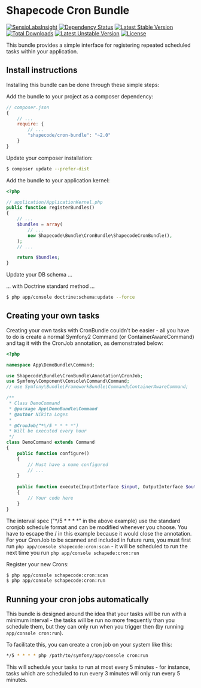 Shapecode Cron Bundle
=======================

[![SensioLabsInsight](https://insight.sensiolabs.com/projects/cd190858-da13-4be6-ad02-c933d4272d87/mini.png)](https://insight.sensiolabs.com/projects/cd190858-da13-4be6-ad02-c933d4272d87)
[![Dependency Status](https://www.versioneye.com/user/projects/57703c8c671894004e1a9103/badge.svg?style=flat-square)](https://www.versioneye.com/user/projects/57703c8c671894004e1a9103)
[![Latest Stable Version](https://poser.pugx.org/shapecode/cron-bundle/v/stable)](https://packagist.org/packages/shapecode/cron-bundle)
[![Total Downloads](https://poser.pugx.org/shapecode/cron-bundle/downloads)](https://packagist.org/packages/shapecode/cron-bundle)
[![Latest Unstable Version](https://poser.pugx.org/shapecode/cron-bundle/v/unstable)](https://packagist.org/packages/shapecode/cron-bundle)
[![License](https://poser.pugx.org/shapecode/cron-bundle/license)](https://packagist.org/packages/shapecode/cron-bundle)

This bundle provides a simple interface for registering repeated scheduled
tasks within your application.

Install instructions
--------------------------------

Installing this bundle can be done through these simple steps:

Add the bundle to your project as a composer dependency:
```javascript
// composer.json
{
    // ...
    require: {
        // ...
        "shapecode/cron-bundle": "~2.0"
    }
}
```

Update your composer installation:
```sh
$ composer update --prefer-dist
```

Add the bundle to your application kernel:
```php
<?php

// application/ApplicationKernel.php
public function registerBundles()
{
	// ...
	$bundles = array(
		// ...
        new Shapecode\Bundle\CronBundle\ShapecodeCronBundle(),
	);
    // ...

    return $bundles;
}
```

Update your DB schema ...

... with Doctrine standard method ...
```sh
$ php app/console doctrine:schema:update --force
```

Creating your own tasks
--------------------------------

Creating your own tasks with CronBundle couldn't be easier - all you have to do is create a normal Symfony2 Command (or ContainerAwareCommand) and tag it with the CronJob annotation, as demonstrated below:

```php
<?php

namespace App\DemoBundle\Command;

use Shapecode\Bundle\CronBundle\Annotation\CronJob;
use Symfony\Component\Console\Command\Command;
// use Symfony\Bundle\FrameworkBundle\Command\ContainerAwareCommand;

/**
 * Class DemoCommand
 * @package App\DemoBundle\Command
 * @author Nikita Loges
 *
 * @CronJob("*\/5 * * * *")
 * Will be executed every hour
 */
class DemoCommand extends Command
{
    public function configure()
    {
		// Must have a name configured
		// ...
    }
    
    public function execute(InputInterface $input, OutputInterface $output)
    {
		// Your code here
    }
}
```

The interval spec ("*\/5 * * * *" in the above example) use the standard cronjob schedule format and can be modified whenever you choose. You have to escape the / in this example because it would close the annotation.
For your CronJob to be scanned and included in future runs, you must first run `php app/console shapecode:cron:scan` - it will be scheduled to run the next time you run `php app/console schapede:cron:run`

Register your new Crons:
```sh
$ php app/console schapecode:cron:scan
$ php app/console schapecode:cron:run
```

Running your cron jobs automatically
--------------------------------

This bundle is designed around the idea that your tasks will be run with a minimum interval - the tasks will be run no more frequently than you schedule them, but they can only run when you trigger then (by running `app/console cron:run`).

To facilitate this, you can create a cron job on your system like this:
```sh
*/5 * * * * php /path/to/symfony/app/console cron:run
```
This will schedule your tasks to run at most every 5 minutes - for instance, tasks which are scheduled to run every 3 minutes will only run every 5 minutes.
